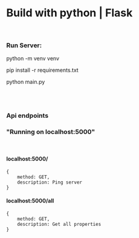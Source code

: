 # Build with python | Flask
<br>

### Run Server:
python -m venv venv

pip install -r requirements.txt

python main.py

<br>
<br>

### Api endpoints
### "Running on localhost:5000"
<br>

#### localhost:5000/
```
{
    method: GET,
    description: Ping server
}
```

#### localhost:5000/all
```
{
    method: GET,
    description: Get all properties
}
```
